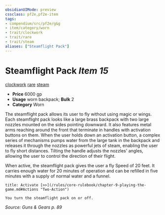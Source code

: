 ```yaml
---
obsidianUIMode: preview
cssclass: pf2e,pf2e-item
tags:
- compendium/src/pf2e/g&g
- item/category/worn
- trait/clockwork
- trait/rare
- trait/steam
aliases: ["Steamflight Pack"]
---
```

# Steamflight Pack *Item 15*  
[clockwork](/rules/traits/clockwork-g-g.md)  [rare](/rules/traits/rare.md)  [steam](/rules/traits/steam-g-g.md)  

- **Price** 6000 gp
- **Usage** worn backpack; **Bulk** 2
- **Category** Worn

The steamflight pack allows its user to fly without using magic or wings. Each steamflight pack looks like a large brass backpack with two large nozzles mounted on the sides pointing downward. It also features metal arms reaching around the front that terminate in handles with activation buttons on them. When the user holds down an activation button, a complex series of mechanisms pumps water from the large tank in the backpack and releases it through the nozzles as powerful jets of steam, enabling the user to fly short distances. Tilting the handle adjusts the nozzles' angles, allowing the user to control the direction of their flight.

When active, the steamflight pack gives the user a fly Speed of 20 feet. It carries enough water for 20 minutes of operation and can be refilled in five minutes with a supply of normal water and a funnel.

```ad-embed-ability
title: Activate [>>](/rules/core-rulebook/chapter-9-playing-the-game.md#Actions "Two-Action")

You turn the steamflight pack on or off.
```

*Source: Guns & Gears p. 89*